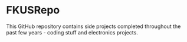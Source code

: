 # FKUSRepo

This GitHub repository contains side projects completed throughout the past few years - coding stuff and electronics projects.
